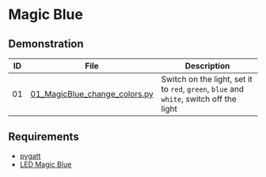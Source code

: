 # Magic Blue
## Demonstration

ID | File                                                                           | Description       
---|--------------------------------------------------------------------------------|----------------------------------------------------------------------------------------
01 | [01_MagicBlue_change_colors.py](01_MagicBlue_change_colors.py)                 | Switch on the light, set it to `red`, `green`, `blue` and `white`, switch off the light

## Requirements
- [pygatt](https://github.com/peplin/pygatt)
- [LED Magic Blue](https://play.google.com/store/apps/details?id=com.Zengge.BluetoothLigthDark)
